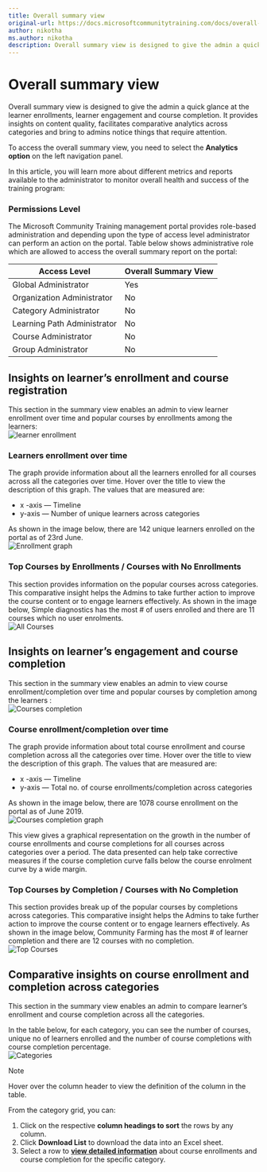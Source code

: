 ```yaml
---
title: Overall summary view
original-url: https://docs.microsoftcommunitytraining.com/docs/overall-summary
author: nikotha
ms.author: nikotha
description: Overall summary view is designed to give the admin a quick glance at the learner enrollments, learner engagement and course completion.
---
```


# Overall summary view

Overall summary view is designed to give the admin a quick glance at the learner enrollments, learner engagement and course completion. It provides insights on content quality, facilitates comparative analytics across categories and bring to admins notice things that require attention.

To access the overall summary view, you need to select the **Analytics option** on the left navigation panel.

In this article, you will learn more about different metrics and reports available to the administrator to monitor overall health and success of the training program:

### Permissions Level

The Microsoft Community Training management portal provides role-based administration and depending upon the type of access level administrator can perform an action on the portal. Table below shows administrative role which are allowed to access the overall summary report on the portal:

|Access Level  |Overall Summary View|
|---|---|
|Global Administrator| Yes |
|Organization Administrator |No|
|Category Administrator|No|
|Learning Path Administrator|No|
|Course Administrator|No|
|Group Administrator|No|

## Insights on learner’s enrollment and course registration

This section in the summary view enables an admin to view learner enrollment over time and popular courses by enrollments among the learners:  
![learner enrollment](../../media/image%2831%29.png)

### Learners enrollment over time

The graph provide information about all the learners enrolled for all courses across all the categories over time. Hover over the title to view the description of this graph. The values that are measured are:

* x -axis — Timeline
* y-axis — Number of unique learners across categories

As shown in the image below, there are 142 unique learners enrolled on the portal as of 23rd June.  
![Enrollment graph](../../media/image%2833%29.png)

### Top Courses by Enrollments / Courses with No Enrollments

This section provides information on the popular courses across categories. This comparative insight helps the Admins to take further action to improve the course content or to engage learners effectively. As shown in the image below, Simple diagnostics has the most # of users enrolled and there are 11 courses which no user enrolments.  
![All Courses](../../media/image%2834%29.png)

## Insights on learner’s engagement and course completion

This section in the summary view enables an admin to view course enrollment/completion over time and popular courses by completion among the learners :  
![Courses completion](../../media/image%2835%29.png)

### Course enrollment/completion over time

The graph provide information about total course enrollment and course completion across all the categories over time. Hover over the title to view the description of this graph. The values that are measured are:  

* x -axis — Timeline
* y-axis — Total no. of course enrollments/completion across categories

As shown in the image below, there are 1078 course enrollment on the portal as of June 2019.  
![Courses completion graph](../../media/image%2836%29.png)

This view gives a graphical representation on the growth in the number of course enrollments and course completions for all courses across categories over a period. The data presented can help take corrective measures if the course completion curve falls below the course enrolment curve by a wide margin.

### Top Courses by Completion / Courses with No Completion

This section provides break up of the popular courses by completions across categories. This comparative insight helps the Admins to take further action to improve the course content or to engage learners effectively. As shown in the image below, Community Farming has the most # of learner completion and there are 12 courses with no completion.  
![Top Courses](../../media/image%2837%29.png)

## Comparative insights on course enrollment and completion across categories

This section in the summary view enables an admin to compare learner’s enrollment and course completion across all the categories. 

In the table below, for each category, you can see the number of courses, unique no of learners enrolled and the number of course completions with course completion percentage.  
![Categories](../../media/image%2838%29.png)

> [!NOTE]
> Hover over the column header to view the definition of the column in the table.

From the category grid, you can:  

1. Click on the respective **column headings to sort** the rows by any column.
2. Click **Download List** to download the data into an Excel sheet.
3. Select a row to [**view detailed information**](./3_category-view-report.md) about course enrollments and course completion for the specific category.
